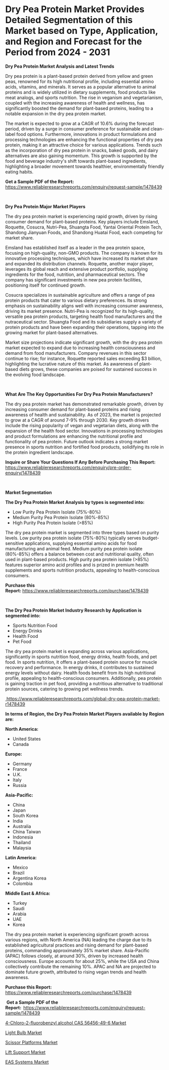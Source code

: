 <p><h1>Dry Pea Protein Market Provides Detailed Segmentation of this Market based on Type, Application, and Region and Forecast for the Period from 2024 - 2031</h1></p><p><strong>Dry Pea Protein Market Analysis and Latest Trends</strong></p>
<p><p>Dry pea protein is a plant-based protein derived from yellow and green peas, renowned for its high nutritional profile, including essential amino acids, vitamins, and minerals. It serves as a popular alternative to animal proteins and is widely utilized in dietary supplements, food products like meat analogs, and sports nutrition. The rise in veganism and vegetarianism, coupled with the increasing awareness of health and wellness, has significantly boosted the demand for plant-based proteins, leading to a notable expansion in the dry pea protein market.</p><p>The market is expected to grow at a CAGR of 10.6% during the forecast period, driven by a surge in consumer preference for sustainable and clean-label food options. Furthermore, innovations in product formulations and processing technologies are enhancing the functional properties of dry pea protein, making it an attractive choice for various applications. Trends such as the incorporation of dry pea protein in snacks, baked goods, and dairy alternatives are also gaining momentum. This growth is supported by the food and beverage industry's shift towards plant-based ingredients, highlighting a broader movement towards healthier, environmentally friendly eating habits.</p></p>
<p><strong>Get a Sample PDF of the Report:&nbsp;</strong> <a href="https://www.reliableresearchreports.com/enquiry/request-sample/1478439?utm_campaign=4&utm_medium=2&utm_source=Github&utm_content=ia&utm_term=18112024&utm_id=dry-pea-protein">https://www.reliableresearchreports.com/enquiry/request-sample/1478439</a></p>
<p>&nbsp;</p>
<p><strong>Dry Pea Protein Major Market Players</strong></p>
<p><p>The dry pea protein market is experiencing rapid growth, driven by rising consumer demand for plant-based proteins. Key players include Emsland, Roquette, Cosucra, Nutri-Pea, Shuangta Food, Yantai Oriental Protein Tech, Shandong Jianyuan Foods, and Shandong Huatai Food, each competing for market share.</p><p>Emsland has established itself as a leader in the pea protein space, focusing on high-quality, non-GMO products. The company is known for its innovative processing techniques, which have increased its market share and expanded its distribution channels. Roquette, another major player, leverages its global reach and extensive product portfolio, supplying ingredients for the food, nutrition, and pharmaceutical sectors. The company has significant investments in new pea protein facilities, positioning itself for continued growth.</p><p>Cosucra specializes in sustainable agriculture and offers a range of pea protein products that cater to various dietary preferences. Its strong emphasis on sustainability aligns well with increasing consumer awareness, driving its market presence. Nutri-Pea is recognized for its high-quality, versatile pea protein products, targeting health food manufacturers and the nutraceutical sector. Shuangta Food and its subsidiaries supply a variety of protein products and have been expanding their operations, tapping into the growing market for plant-based alternatives.</p><p>Market size projections indicate significant growth, with the dry pea protein market expected to expand due to increasing health consciousness and demand from food manufacturers. Company revenues in this sector continue to rise; for instance, Roquette reported sales exceeding $3 billion, highlighting the lucrative nature of this market. As awareness of plant-based diets grows, these companies are poised for sustained success in the evolving food landscape.</p></p>
<p>&nbsp;</p>
<p><strong>What Are The Key Opportunities For Dry Pea Protein Manufacturers?</strong></p>
<p><p>The dry pea protein market has demonstrated remarkable growth, driven by increasing consumer demand for plant-based proteins and rising awareness of health and sustainability. As of 2023, the market is projected to grow at a CAGR of around 7-9% through 2030. Key growth drivers include the rising popularity of vegan and vegetarian diets, along with the expansion of the health food sector. Innovations in processing technologies and product formulations are enhancing the nutritional profile and functionality of pea protein. Future outlook indicates a strong market presence in sports nutrition and fortified food products, solidifying its role in the protein ingredient landscape.</p></p>
<p><strong>Inquire or Share Your Questions If Any Before Purchasing This Report:</strong> <a href="https://www.reliableresearchreports.com/enquiry/pre-order-enquiry/1478439?utm_campaign=4&utm_medium=2&utm_source=Github&utm_content=ia&utm_term=18112024&utm_id=dry-pea-protein">https://www.reliableresearchreports.com/enquiry/pre-order-enquiry/1478439</a></p>
<p>&nbsp;</p>
<p><strong>Market Segmentation</strong></p>
<p><strong>The Dry Pea Protein Market Analysis by types is segmented into:</strong></p>
<p><ul><li>Low Purity Pea Protein Isolate (75%-80%)</li><li>Medium Purity Pea Protein Isolate (80%-85%)</li><li>High Purity Pea Protein Isolate (>85%)</li></ul></p>
<p><p>The dry pea protein market is segmented into three types based on purity levels. Low purity pea protein isolate (75%-80%) typically serves budget-sensitive applications, supplying essential amino acids for food manufacturing and animal feed. Medium purity pea protein isolate (80%-85%) offers a balance between cost and nutritional quality, often used in plant-based products. High purity pea protein isolate (>85%) features superior amino acid profiles and is prized in premium health supplements and sports nutrition products, appealing to health-conscious consumers.</p></p>
<p><strong>Purchase this Report:&nbsp;</strong><a href="https://www.reliableresearchreports.com/purchase/1478439?utm_campaign=4&utm_medium=2&utm_source=Github&utm_content=ia&utm_term=18112024&utm_id=dry-pea-protein">https://www.reliableresearchreports.com/purchase/1478439</a></p>
<p>&nbsp;</p>
<p><strong>The Dry Pea Protein Market Industry Research by Application is segmented into:</strong></p>
<p><ul><li>Sports Nutrition Food</li><li>Energy Drinks</li><li>Health Food</li><li>Pet Food</li></ul></p>
<p><p>The dry pea protein market is expanding across various applications, significantly in sports nutrition food, energy drinks, health foods, and pet food. In sports nutrition, it offers a plant-based protein source for muscle recovery and performance. In energy drinks, it contributes to sustained energy levels without dairy. Health foods benefit from its high nutritional profile, appealing to health-conscious consumers. Additionally, pea protein is gaining traction in pet food, providing a nutritious alternative to traditional protein sources, catering to growing pet wellness trends.</p></p>
<p><a href="https://www.reliableresearchreports.com/global-dry-pea-protein-market-r1478439?utm_campaign=4&utm_medium=2&utm_source=Github&utm_content=ia&utm_term=18112024&utm_id=dry-pea-protein">&nbsp;https://www.reliableresearchreports.com/global-dry-pea-protein-market-r1478439</a></p>
<p><strong>In terms of Region, the Dry Pea Protein Market Players available by Region are:</strong></p>
<p>
    <p> <strong> North America: </strong>
        <ul>
            <li>United States</li>
            <li>Canada</li>
        </ul>
        </p> 
    <p> <strong> Europe: </strong>
        <ul>
            <li>Germany</li>
            <li>France</li>
            <li>U.K.</li>
            <li>Italy</li>
            <li>Russia</li>
        </ul>
        </p> 
    <p> <strong> Asia-Pacific: </strong>
        <ul>
            <li>China</li>
            <li>Japan</li>
            <li>South Korea</li>
            <li>India</li>
            <li>Australia</li>
            <li>China Taiwan</li>
            <li>Indonesia</li>
            <li>Thailand</li>
            <li>Malaysia</li>
        </ul>
        </p> 
    <p> <strong> Latin America: </strong>
        <ul>
            <li>Mexico</li>
            <li>Brazil</li>
            <li>Argentina Korea</li>
            <li>Colombia</li>
        </ul>
        </p> 
    <p> <strong> Middle East & Africa: </strong>
        <ul>
            <li>Turkey</li>
            <li>Saudi</li>
            <li>Arabia</li>
            <li>UAE</li>
            <li>Korea</li>
        </ul>
    </p>
    </p>
<p><p>The dry pea protein market is experiencing significant growth across various regions, with North America (NA) leading the charge due to its established agricultural practices and rising demand for plant-based proteins, commanding approximately 35% market share. Asia-Pacific (APAC) follows closely, at around 30%, driven by increased health consciousness. Europe accounts for about 25%, while the USA and China collectively contribute the remaining 10%. APAC and NA are projected to dominate future growth, attributed to rising vegan trends and health awareness.</p></p>
<p><strong>Purchase this Report: </strong><a href="https://www.reliableresearchreports.com/purchase/1478439?utm_campaign=4&utm_medium=2&utm_source=Github&utm_content=ia&utm_term=18112024&utm_id=dry-pea-protein">https://www.reliableresearchreports.com/purchase/1478439</a></p>
<p>&nbsp;<strong>Get a Sample PDF of the Report:&nbsp;&nbsp;</strong><a href="https://www.reliableresearchreports.com/enquiry/request-sample/1478439?utm_campaign=4&utm_medium=2&utm_source=Github&utm_content=ia&utm_term=18112024&utm_id=dry-pea-protein">https://www.reliableresearchreports.com/enquiry/request-sample/1478439</a></p>
<p><strong></strong></p>
<p><p><a href="https://github.com/Rekhakhatun65/Market-Research-Report-List-1/blob/main/4-chloro-2-fluorobenzyl-alcohol-cas-56456-49-6-market.md?utm_campaign=4&utm_medium=2&utm_source=Github&utm_content=ia&utm_term=18112024&utm_id=dry-pea-protein">4-Chloro-2-fluorobenzyl alcohol CAS 56456-49-6 Market</a></p><p><a href="https://issuu.com/reportprime-2/docs/light-bulb-market-size-2030.pptx_8ecddc959bf6ea?utm_campaign=4&utm_medium=2&utm_source=Github&utm_content=ia&utm_term=18112024&utm_id=dry-pea-protein">Light Bulb Market</a></p><p><a href="https://github.com/FosterFahey91/Market-Research-Report-List-1/blob/main/scissor-platforms-market.md?utm_campaign=4&utm_medium=2&utm_source=Github&utm_content=ia&utm_term=18112024&utm_id=dry-pea-protein">Scissor Platforms Market</a></p><p><a href="https://issuu.com/reportprime-2/docs/lift-support-market-size-2030.pptx_e006ec971950c0?utm_campaign=4&utm_medium=2&utm_source=Github&utm_content=ia&utm_term=18112024&utm_id=dry-pea-protein">Lift Support Market</a></p><p><a href="https://www.linkedin.com/pulse/eas-systems-market-trends-strategic-insights-2024-2031-mw9af?utm_campaign=4&utm_medium=2&utm_source=Github&utm_content=ia&utm_term=18112024&utm_id=dry-pea-protein">EAS Systems Market</a></p></p>